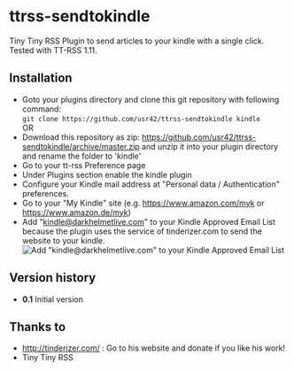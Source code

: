 ttrss-sendtokindle
==================

Tiny Tiny RSS Plugin to send articles to your kindle with a single click. Tested with TT-RSS 1.11.

Installation
------------
* Goto your plugins directory and clone this git repository with following command:  
`git clone https://github.com/usr42/ttrss-sendtokindle kindle`  
OR
* Download this repository as zip: https://github.com/usr42/ttrss-sendtokindle/archive/master.zip and unzip it into your plugin directory and rename the folder to 'kindle'
* Go to your tt-rss Preference page
* Under Plugins section enable the kindle plugin
* Configure your Kindle mail address at "Personal data / Authentication" preferences.
* Go to your "My Kindle" site (e.g.  https://www.amazon.com/myk or  https://www.amazon.de/myk)
* Add "kindle@darkhelmetlive.com" to your Kindle Approved Email List  because the plugin uses the service of tinderizer.com to send the website to your kindle.
![Add "kindle@darkhelmetlive.com" to your Kindle Approved Email List](http://img.skitch.com/20110523-jykm4xnmsg783thqmd6qtmdcab.jpg "Kindle Approved Email List")  

Version history
---------------
* **0.1** Initial version

Thanks to
---------
*  http://tinderizer.com/ : Go to his website and donate if you like his work!
* Tiny Tiny RSS 
